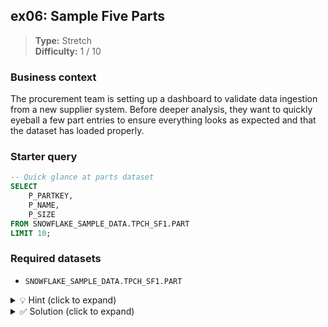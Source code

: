 ## ex06: Sample Five Parts

> **Type:** Stretch  
> **Difficulty:** 1 / 10

### Business context
The procurement team is setting up a dashboard to validate data ingestion from a new supplier system. Before deeper analysis, they want to quickly eyeball a few part entries to ensure everything looks as expected and that the dataset has loaded properly.

### Starter query
```sql
-- Quick glance at parts dataset
SELECT
    P_PARTKEY,
    P_NAME,
    P_SIZE
FROM SNOWFLAKE_SAMPLE_DATA.TPCH_SF1.PART
LIMIT 10;
```

### Required datasets

* `SNOWFLAKE_SAMPLE_DATA.TPCH_SF1.PART`

<details>
<summary>💡 Hint (click to expand)</summary>

#### How to think about it

This is a very simple inspection task. You don't need to filter, sort, or join anything. Just display any 5 rows to confirm the dataset is present and readable. `LIMIT` helps you cap the number of records returned—ideal for sanity checks or previews.

#### Helpful SQL concepts

`LIMIT`

```sql
SELECT column1, column2 FROM table_name LIMIT 5;
```

</details>

<details>
<summary>✅ Solution (click to expand)</summary>

#### Working query

```sql
SELECT
    P_PARTKEY,
    P_NAME,
    P_SIZE
FROM SNOWFLAKE_SAMPLE_DATA.TPCH_SF1.PART
LIMIT 5;
```

#### Why this works

This query retrieves just five arbitrary rows from the `PART` table, using the `LIMIT` clause to control output size. No `ORDER BY` is specified, so the rows returned may vary between executions depending on Snowflake's internal storage.

#### Business answer

The part dataset loads correctly and contains entries such as part keys, names, and sizes—ready for further use.

#### Take-aways

* Use `LIMIT` to quickly preview data during exploratory work.
* Omitting `ORDER BY` means results are non-deterministic—fine for sampling, but not for analysis.
* Small previews are efficient and reduce unnecessary compute and scrolling when validating data presence.

</details>
